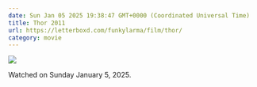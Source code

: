 ```yaml
---
date: Sun Jan 05 2025 19:38:47 GMT+0000 (Coordinated Universal Time)
title: Thor 2011
url: https://letterboxd.com/funkylarma/film/thor/
category: movie
---
```


![](https://a.ltrbxd.com/resized/film-poster/4/6/4/5/6/46456-thor-0-600-0-900-crop.jpg?v=36c210ad0d)

Watched on Sunday January 5, 2025.
